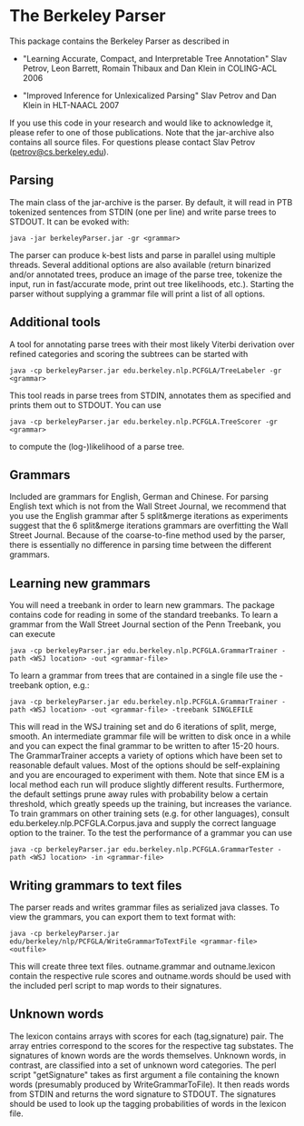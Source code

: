 # The Berkeley Parser

This package contains the Berkeley Parser as described in 

- "Learning Accurate, Compact, and Interpretable Tree Annotation"
  Slav Petrov, Leon Barrett, Romain Thibaux and Dan Klein 
  in COLING-ACL 2006  

- "Improved Inference for Unlexicalized Parsing"
  Slav Petrov and Dan Klein 
  in HLT-NAACL 2007

If you use this code in your research and would like to acknowledge it, please refer to one of those publications. Note that the jar-archive also contains all source files. For questions please contact Slav Petrov (petrov@cs.berkeley.edu). 


##  Parsing
The main class of the jar-archive is the parser. By default, it will read in PTB tokenized sentences from STDIN (one per line) and write parse trees to STDOUT. It can be evoked with:

```
java -jar berkeleyParser.jar -gr <grammar>
```

The parser can produce k-best lists and parse in parallel using multiple threads. Several additional options are also available (return binarized and/or annotated trees, produce an image of the parse tree, tokenize the input, run in fast/accurate mode, print out tree likelihoods, etc.). Starting the parser without supplying a grammar file will print a list of all options. 

## Additional tools
A tool for annotating parse trees with their most likely Viterbi derivation over refined categories and scoring the subtrees can be started with

```
java -cp berkeleyParser.jar edu.berkeley.nlp.PCFGLA/TreeLabeler -gr <grammar>
```

This tool reads in parse trees from STDIN, annotates them as specified and prints them out to STDOUT. You can use

``` 
java -cp berkeleyParser.jar edu.berkeley.nlp.PCFGLA.TreeScorer -gr <grammar>
```

to compute the (log-)likelihood of a parse tree.

## Grammars
Included are grammars for English, German and Chinese. For parsing English text which is not from the Wall Street Journal, we recommend that you use the English grammar after 5 split&merge iterations as experiments suggest that the 6 split&merge iterations grammars are overfitting the Wall Street Journal. Because of the coarse-to-fine method used by the parser, there is essentially no difference in parsing time between the different grammars. 


## Learning new grammars
You will need a treebank in order to learn new grammars. The package contains code for reading in some of the standard treebanks. To learn a grammar from the Wall Street Journal section of the Penn Treebank, you can execute

```
java -cp berkeleyParser.jar edu.berkeley.nlp.PCFGLA.GrammarTrainer -path <WSJ location> -out <grammar-file>
```

To learn a grammar from trees that are contained in a single file use the -treebank option, e.g.:

```
java -cp berkeleyParser.jar edu.berkeley.nlp.PCFGLA.GrammarTrainer -path <WSJ location> -out <grammar-file> -treebank SINGLEFILE
```

This will read in the WSJ training set and do 6 iterations of split, merge, smooth. An intermediate grammar file will be written to disk once in a while and you can expect the final grammar to be written to <grammar-file> after 15-20 hours. The GrammarTrainer accepts a variety of options which have been set to reasonable default values. Most of the options should be self-explaining and you are encouraged to experiment with them. Note that since EM is a local method each run will produce slightly different results. Furthermore, the default settings prune away rules with probability below a certain threshold, which greatly speeds up the training, but increases the variance. To train grammars on other training sets (e.g. for other languages), consult edu.berkeley.nlp.PCFGLA.Corpus.java and supply the correct language option to the trainer.
To the test the performance of a grammar you can use

```
java -cp berkeleyParser.jar edu.berkeley.nlp.PCFGLA.GrammarTester -path <WSJ location> -in <grammar-file>
```

## Writing grammars to text files
The parser reads and writes grammar files as serialized java classes. To view the grammars, you can export them to text format with: 

```
java -cp berkeleyParser.jar edu/berkeley/nlp/PCFGLA/WriteGrammarToTextFile <grammar-file> <outfile>
```

This will create three text files. outname.grammar and outname.lexicon contain the respective rule scores and outname.words should be used with the included perl script to map words to their signatures.

## Unknown words
The lexicon contains arrays with scores for each (tag,signature) pair. The array entries correspond to the scores for the respective tag substates. The signatures of known words are the words themselves. Unknown words, in contrast, are classified into a set of unknown word categories. The perl script "getSignature" takes as first argument a file containing the known words (presumably produced by WriteGrammarToFile). It then reads words from STDIN and returns the word signature to STDOUT. The signatures should be used to look up the tagging probabilities of words in the lexicon file.





